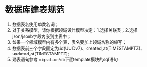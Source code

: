 # 数据库建表规范
1. 数据表名使用单数名词；
2. 对于关系模型，请你根据领域设计模型决定：1.选择关联表；2.选择json/jsonb字段内嵌到主表中；
3. 如果一个领域模型内有多个表，表名要加上领域名称的缩写； 
4. 数据表前三个字段固定为:id(UUIDv7)、created_at(TIMESTAMPTZ)、updated_at(TIMESTAMPTZ);
5. 建表语句参考 `migration/db`下面template模块的sql语句;